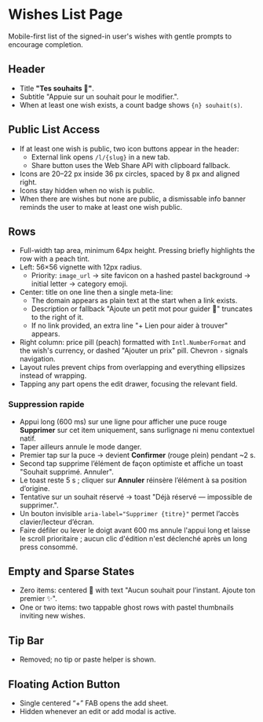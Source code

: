 # Wishes List Page

Mobile-first list of the signed-in user's wishes with gentle prompts to encourage completion.

## Header
- Title **"Tes souhaits 🎁"**.
- Subtitle "Appuie sur un souhait pour le modifier.".
- When at least one wish exists, a count badge shows `{n} souhait(s)`.

## Public List Access
- If at least one wish is public, two icon buttons appear in the header:
  - External link opens `/l/{slug}` in a new tab.
  - Share button uses the Web Share API with clipboard fallback.
- Icons are 20–22 px inside 36 px circles, spaced by 8 px and aligned right.
- Icons stay hidden when no wish is public.
- When there are wishes but none are public, a dismissable info banner reminds the user to make at least one wish public.

## Rows
- Full-width tap area, minimum 64px height. Pressing briefly highlights the row with a peach tint.
- Left: 56×56 vignette with 12px radius.
  - Priority: `image_url` → site favicon on a hashed pastel background → initial letter → category emoji.
- Center: title on one line then a single meta-line:
  - The domain appears as plain text at the start when a link exists.
  - Description or fallback "Ajoute un petit mot pour guider 💌" truncates to the right of it.
  - If no link provided, an extra line "+ Lien pour aider à trouver" appears.
- Right column: price pill (peach) formatted with `Intl.NumberFormat` and the wish's currency, or dashed "Ajouter un prix" pill. Chevron `›` signals navigation.
- Layout rules prevent chips from overlapping and everything ellipsizes instead of wrapping.
- Tapping any part opens the edit drawer, focusing the relevant field.

### Suppression rapide
- Appui long (600 ms) sur une ligne pour afficher une puce rouge **Supprimer** sur cet item uniquement, sans surlignage ni menu contextuel natif.
- Taper ailleurs annule le mode danger.
- Premier tap sur la puce → devient **Confirmer** (rouge plein) pendant ~2 s.
- Second tap supprime l’élément de façon optimiste et affiche un toast "Souhait supprimé. Annuler".
- Le toast reste 5 s ; cliquer sur **Annuler** réinsère l’élément à sa position d’origine.
- Tentative sur un souhait réservé → toast "Déjà réservé — impossible de supprimer.".
- Un bouton invisible `aria-label="Supprimer {titre}"` permet l’accès clavier/lecteur d’écran.
- Faire défiler ou lever le doigt avant 600 ms annule l'appui long et laisse le scroll prioritaire ; aucun clic d'édition n'est déclenché après un long press consommé.

## Empty and Sparse States
- Zero items: centered 🎁 with text "Aucun souhait pour l’instant. Ajoute ton premier ✨".
- One or two items: two tappable ghost rows with pastel thumbnails inviting new wishes.

## Tip Bar
- Removed; no tip or paste helper is shown.

## Floating Action Button
- Single centered “+” FAB opens the add sheet.
- Hidden whenever an edit or add modal is active.
